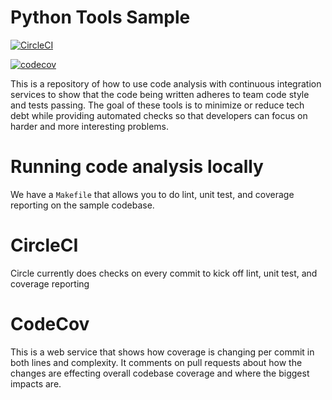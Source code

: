 # Python Tools Sample

[![CircleCI](https://circleci.com/gh/kaeawc/python-tools-sample/tree/master.svg?style=svg)](https://circleci.com/gh/kaeawc/python-tools-sample/tree/master)

[![codecov](https://codecov.io/gh/kaeawc/python-tools-sample/branch/master/graph/badge.svg)](https://codecov.io/gh/kaeawc/python-tools-sample)

This is a repository of how to use code analysis with continuous integration services to show that the code being written adheres to team code style and tests passing. The goal of these tools is to minimize or reduce tech debt while providing automated checks so that developers can focus on harder and more interesting problems.

# Running code analysis locally

We have a `Makefile` that allows you to do lint, unit test, and coverage reporting on the sample codebase.

# CircleCI

Circle currently does checks on every commit to kick off lint, unit test, and coverage reporting

# CodeCov

This is a web service that shows how coverage is changing per commit in both lines and complexity. It comments on pull requests about how the changes are effecting overall codebase coverage and where the biggest impacts are.
